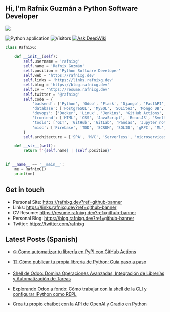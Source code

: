 ## Hi, I'm Rafnix Guzmán a Python Software Developer
![](https://raw.githubusercontent.com/rafnixg/rafnixg/master/rafnix_header.jpeg)

![Python application](https://github.com/rafnixg/rafnixg/workflows/Python%20application/badge.svg?branch=master&event=schedule) ![Visitors](https://visitor-badge.laobi.icu/badge?page_id=rafnixg.rafnixg)
[![Ask DeepWiki](https://deepwiki.com/badge.svg)](https://deepwiki.com/rafnixg/rafnixg)
```python
class RafnixG:

    def __init__(self):
        self.username = 'rafnixg'
        self.name = 'Rafnix Guzmán'
        self.position = 'Python Software Developer'
        self.web = 'https://rafnixg.dev'
        self.links = 'https://links.rafnixg.dev'
        self.blog = 'https://blog.rafnixg.dev'
        self.cv = 'https://resume.rafnixg.dev'
        self.twitter = '@rafnixg'
        self.code = {
            'backend': ['Python', 'Odoo', 'Flask', 'Django', 'FastAPI', 'NodeJS', 'PHP'],
            'database': ['PostgreSQL', 'MySQL', 'SQLite3', 'Mongo DB', 'Redis'],
            'devops': ['Docker', 'Linux', 'Jenkins', 'GitHub Actions', 'AWS', 'Proxmox'],
            'frontend': ['HTML', 'CSS', 'JavaScript', 'ReactJS', 'Svelte', 'Boostrap'],
            'tools': ['GIT', 'GitHub', 'GitLab', 'Pandas', 'Jupyter notebook', 'SQLAlchemy', 'Celery', 'Nginx'],
            'misc': ['Firebase', 'TDD', 'SCRUM', 'SOLID', 'gRPC', 'ML', 'Tech Writer']
        }
        self.architecture = ['SPA', 'MVC', 'Serverless', 'microservices']

    def __str__(self):
        return f'{self.name} | {self.position}'


if __name__ == '__main__':
    me = RafnixG()
    print(me)


```

## Get in touch

- Personal Site: https://rafnixg.dev?ref=github-banner
- Links: https://links.rafnixg.dev?ref=github-banner
- CV Resume: https://resume.rafnixg.dev?ref=github-banner
- Personal Blog: https://blog.rafnixg.dev?ref=github-banner
- Twitter: https://twitter.com/rafnixg

## Latest Posts (Spanish)


- [⚙️ Como automatizar tu librería en PyPI con GitHub Actions](https://blog.rafnixg.dev/como-automatizar-tu-libreria-en-pypi-con-github-actions)

- [🏗️ Cómo publicar tu propia librería de Python: Guía paso a paso](https://blog.rafnixg.dev/como-publicar-tu-propia-libreria-de-python-guia-paso-a-paso)

- [Shell de Odoo: Domina Operaciones Avanzadas, Integración de Librerías y Automatización de Tareas](https://blog.rafnixg.dev/shell-de-odoo-domina-operaciones-avanzadas-integracion-de-librerias-y-automatizacion-de-tareas)

- [Explorando Odoo a fondo: Cómo trabajar con la shell de la CLI y configurar IPython como REPL](https://blog.rafnixg.dev/explorando-odoo-a-fondo-como-trabajar-con-la-shell-de-la-cli-y-configurar-ipython-como-repl)

- [Crea tu propio chatbot con la API de OpenAI y Gradio en Python](https://blog.rafnixg.dev/crea-tu-propio-chatbot-con-la-api-de-openai-y-gradio-en-python)
